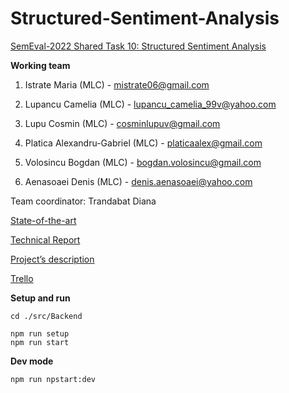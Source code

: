 # Structured-Sentiment-Analysis

[SemEval-2022 Shared Task 10: Structured Sentiment Analysis](https://competitions.codalab.org/competitions/33556#learn_the_details-overview)

**Working team**

1.  Istrate Maria (MLC) - mistrate06@gmail.com
    
2.  Lupancu Camelia (MLC) - lupancu_camelia_99v@yahoo.com
    
3.  Lupu Cosmin (MLC) - cosminlupuv@gmail.com
    
4.  Platica Alexandru-Gabriel (MLC) - platicaalex@gmail.com
    
5.  Volosincu Bogdan (MLC) - bogdan.volosincu@gmail.com

6. Aenasoaei Denis (MLC) - denis.aenasoaei@yahoo.com

Team coordinator: Trandabat Diana

[State-of-the-art](https://docs.google.com/document/d/1pc6v_ZByhtzvtFANLknnSOkIbzNAgMqH7ZdvuvMxwQA/edit?usp=sharing)

[Technical Report](https://docs.google.com/document/d/1kGXclNkQQLm21smsRVgv_puYh5IGk9XO6R9JSDxGzho/edit#heading=h.xee4atiuphoi)

[Project’s description](https://docs.google.com/document/d/1Q9F3b_EsFzntNlO4sgiy0rBlJRkYfLCNE36RoEnDeQ8/edit)

[Trello](https://trello.com/b/aIm9POpX/structured-sentiment-analysis)



**Setup and run**

```cd ./src/Backend```

```
npm run setup
npm run start
```

**Dev mode**

`npm run npstart:dev`
